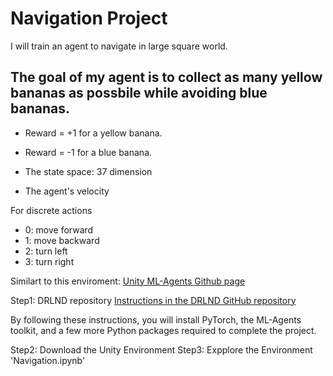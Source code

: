 # Navigation Project
I will train an agent to navigate in large square world.
## The goal of my agent is to collect as many yellow bananas as possbile while avoiding blue bananas.

- Reward = +1 for a yellow banana.
- Reward = -1 for a blue banana.

- The state space: 37 dimension
- The agent's velocity

For discrete actions
- 0: move forward
- 1: move backward
- 2: turn left
- 3: turn right

Similart to this enviroment: [Unity ML-Agents Github page](https://github.com/Unity-Technologies/ml-agents/blob/master/docs/Learning-Environment-Examples.md#banana-collector)

Step1: DRLND repository
[Instructions in the DRLND GitHub repository ](https://github.com/udacity/deep-reinforcement-learning#dependencies)

By following these instructions, you will install PyTorch, the ML-Agents toolkit, and a few more Python packages required to complete the project.

Step2: Download the Unity Environment
Step3: Expplore the Environment
'Navigation.ipynb'
